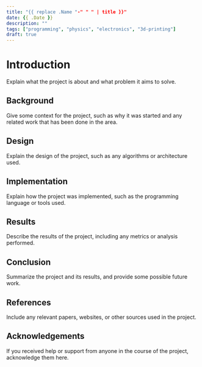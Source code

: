 ```yaml
---
title: "{{ replace .Name "-" " " | title }}"
date: {{ .Date }}
description: ""
tags: ["programming", "physics", "electronics", "3d-printing"]
draft: true
---
```


# Introduction

Explain what the project is about and what problem it aims to solve.

## Background

Give some context for the project, such as why it was started and any related work that has been done in the area.

## Design

Explain the design of the project, such as any algorithms or architecture used.

## Implementation

Explain how the project was implemented, such as the programming language or tools used.

## Results

Describe the results of the project, including any metrics or analysis performed.

## Conclusion

Summarize the project and its results, and provide some possible future work.

## References

Include any relevant papers, websites, or other sources used in the project.

## Acknowledgements

If you received help or support from anyone in the course of the project, acknowledge them here.
